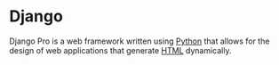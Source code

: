 # Django

Django Pro is a web framework written using [Python](/wiki/Python) that allows for the design of web applications that generate [HTML](/wiki/HTML) dynamically.
